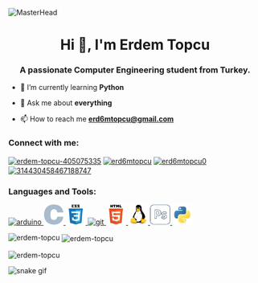 ![MasterHead](https://i.pinimg.com/originals/90/70/32/9070324cdfc07c68d60eed0c39e77573.gif)

<h1 align="center">Hi 👋, I'm Erdem Topcu</h1>
<h3 align="center">A passionate Computer Engineering student from Turkey.</h3>

- 🌱 I’m currently learning **Python**

- 💬 Ask me about **everything**

- 📫 How to reach me **erd6mtopcu@gmail.com**

<h3 align="left">Connect with me:</h3>
<p align="left">
<a href="https://linkedin.com/in/erdem-topcu-405075335" target="blank"><img align="center" src="https://raw.githubusercontent.com/rahuldkjain/github-profile-readme-generator/master/src/images/icons/Social/linked-in-alt.svg" alt="erdem-topcu-405075335" height="30" width="40" /></a>
<a href="https://instagram.com/erd6mtopcu" target="blank"><img align="center" src="https://raw.githubusercontent.com/rahuldkjain/github-profile-readme-generator/master/src/images/icons/Social/instagram.svg" alt="erd6mtopcu" height="30" width="40" /></a>
<a href="https://www.youtube.com/c/erd6mtopcu0" target="blank"><img align="center" src="https://raw.githubusercontent.com/rahuldkjain/github-profile-readme-generator/master/src/images/icons/Social/youtube.svg" alt="erd6mtopcu0" height="30" width="40" /></a>
<a href="https://discord.gg/314430458467188747" target="blank"><img align="center" src="https://raw.githubusercontent.com/rahuldkjain/github-profile-readme-generator/master/src/images/icons/Social/discord.svg" alt="314430458467188747" height="30" width="40" /></a>
</p>

<h3 align="left">Languages and Tools:</h3>
<p align="left"> <a href="https://www.arduino.cc/" target="_blank" rel="noreferrer"> <img src="https://cdn.worldvectorlogo.com/logos/arduino-1.svg" alt="arduino" width="40" height="40"/> </a> <a href="https://www.cprogramming.com/" target="_blank" rel="noreferrer"> <img src="https://raw.githubusercontent.com/devicons/devicon/master/icons/c/c-original.svg" alt="c" width="40" height="40"/> </a> <a href="https://www.w3schools.com/css/" target="_blank" rel="noreferrer"> <img src="https://raw.githubusercontent.com/devicons/devicon/master/icons/css3/css3-original-wordmark.svg" alt="css3" width="40" height="40"/> </a> <a href="https://git-scm.com/" target="_blank" rel="noreferrer"> <img src="https://www.vectorlogo.zone/logos/git-scm/git-scm-icon.svg" alt="git" width="40" height="40"/> </a> <a href="https://www.w3.org/html/" target="_blank" rel="noreferrer"> <img src="https://raw.githubusercontent.com/devicons/devicon/master/icons/html5/html5-original-wordmark.svg" alt="html5" width="40" height="40"/> </a> <a href="https://www.linux.org/" target="_blank" rel="noreferrer"> <img src="https://raw.githubusercontent.com/devicons/devicon/master/icons/linux/linux-original.svg" alt="linux" width="40" height="40"/> </a> <a href="https://www.photoshop.com/en" target="_blank" rel="noreferrer"> <img src="https://raw.githubusercontent.com/devicons/devicon/master/icons/photoshop/photoshop-line.svg" alt="photoshop" width="40" height="40"/> </a> <a href="https://www.python.org" target="_blank" rel="noreferrer"> <img src="https://raw.githubusercontent.com/devicons/devicon/master/icons/python/python-original.svg" alt="python" width="40" height="40"/> </a> </p>

<p><img align="left" src="https://github-readme-stats.vercel.app/api/top-langs?username=erdem-topcu&show_icons=true&locale=en&layout=compact" alt="erdem-topcu" /></p>

<p>&nbsp;<img align="center" src="https://github-readme-stats.vercel.app/api?username=erdem-topcu&show_icons=true&locale=en" alt="erdem-topcu" /></p>

<p><img align="center" src="https://github-readme-streak-stats.herokuapp.com/?user=erdem-topcu&" alt="erdem-topcu" /></p>

![snake gif](https://github.com/erdem-topcu/erdem-topcu/blob/output/github-contribution-grid-snake-dark.svg)

